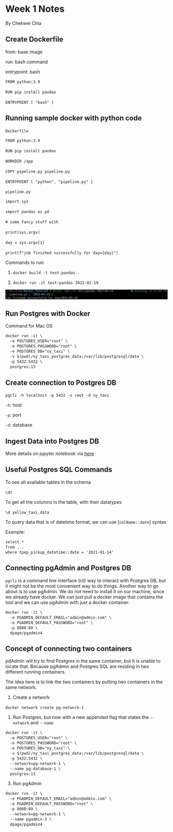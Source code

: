# Week 1 Notes
By Chekwei Chia

## Create Dockerfile
from: base image

run: bash command

entrypoint: bash
```
FROM python:3.9

RUN pip install pandas

ENTRYPOINT [ "bash" ]
```

## Running sample docker with python code

`Dockerfile`
```
FROM python:3.9

RUN pip install pandas

WORKDIR /app

COPY pipeline.py pipeline.py

ENTRYPOINT [ "python", "pipeline.py" ]
```

`pipeline.py`

```
import sys

import pandas as pd

# some fancy stuff with 

print(sys.argv)

day = sys.argv[1]

print(f"job finished successfully for day={day}")
```

Commands to run:

1. `docker build -t test:pandas .`

2. `docker run -it test:pandas 2022-01-19`

<img src="image/output1.png">

## Run Postgres with Docker
Command for Mac OS

```
docker run -it \
  -e POSTGRES_USER="root" \
  -e POSTGRES_PASSWORD="root" \
  -e POSTGRES_DB="ny_taxi" \
  -v $(pwd)/ny_taxi_postgres_data:/var/lib/postgresql/data \
  -p 5432:5432 \
  postgres:13
```

## Create connection to Postgres DB
`pgcli -h localhost -p 5432 -u root -d ny_taxi`

`-h`: host

`-p`: port

`-d`: database


## Ingest Data into Postgres DB
More details on jupyter notebook via [here](https://github.com/chekwei4/data-eng-zoomcamp/blob/master/Docker_Tutorial/upload-data-chekwei.ipynb)

## Useful Postgres SQL Commands 

To see all available tables in the schema

`\dt`


To get all the columns in the table, with their datatypes

`\d yellow_taxi_data` 

To query data that is of datetime format, we can use [`colName::date`] syntax

Example:
```
select * 
from ...
where tpep_pickup_datetime::date = '2021-01-14'
```

## Connecting pgAdmin and Postgres DB
`pgcli` is a command line interface (cli) way to interact with Postgres DB, but it might not be the most convenient way to do things. Another way to go about is to use pgAdmin. We do not need to install it on our machine, since we already have docker. We can just pull a docker image that contains the tool and we can use pgAdmin with just a docker container.

```
docker run -it \
  -e PGADMIN_DEFAULT_EMAIL="admin@admin.com" \
  -e PGADMIN_DEFAULT_PASSWORD="root" \
  -p 8080:80 \
  dpage/pgadmin4
```

## Concept of connecting two containers
pdAdmin will try to find Postgres in the same container, but it is unable to locate that. Because pgAdmin and Postgres SQL are residing in two different running containers.

The idea here is to link the two containers by putting two containers in the same network.

1. Create a network 

`docker network create pg-network-1`
  

1. Run Postgres, but now with a new appended flag that states the `--network` and `--name`

```
docker run -it \
  -e POSTGRES_USER="root" \
  -e POSTGRES_PASSWORD="root" \
  -e POSTGRES_DB="ny_taxi" \
  -v $(pwd)/ny_taxi_postgres_data:/var/lib/postgresql/data \
  -p 5432:5432 \
  --network=pg-network-1 \
  --name pg-database-1 \
  postgres:13
```


3. Run pgAdmin

```
docker run -it \
  -e PGADMIN_DEFAULT_EMAIL="admin@admin.com" \
  -e PGADMIN_DEFAULT_PASSWORD="root" \
  -p 8080:80 \
  --network=pg-network-1 \
  --name pgadmin-3 \
  dpage/pgadmin4
```